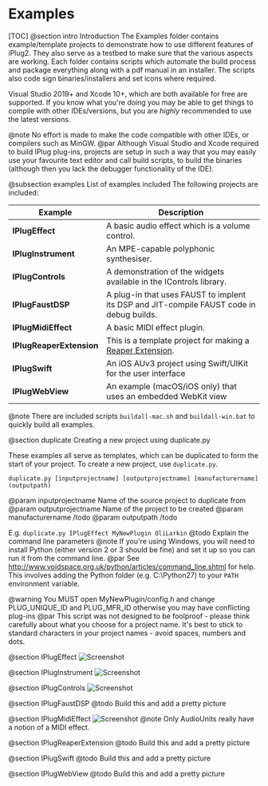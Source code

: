 # Examples
[TOC]
@section intro Introduction
The Examples folder contains example/template projects to demonstrate how to use different features of iPlug2. They also serve as a testbed to make sure that the various aspects are working. Each folder contains scripts which automate the build process and package everything along with a pdf manual in an installer. The scripts also code sign binaries/installers and set icons where required.

Visual Studio 2019+ and Xcode 10+, which are both available for free are supported. If you know what you're doing you may be able to get things to compile with other IDEs/versions, but you are *highly* recommended to use the latest versions.

@note No effort is made to make the code compatible with other IDEs, or compilers such as MinGW.
@par
Although Visual Studio and Xcode required to build IPlug plug-ins, projects are setup in such a way that you may easily use your favourite text editor and call build scripts, to build the binaries (although then you lack the debugger functionality of the IDE).

@subsection examples List of examples included
The following projects are included:

Example                  | Description
-------------------------|----------------------------------------
**IPlugEffect**          | A basic audio effect which is a volume control.
**IPlugInstrument**      | An MPE-capable polyphonic synthesiser.
**IPlugControls**        | A demonstration of the widgets available in the IControls library.
**IPlugFaustDSP**        | A plug-in that uses FAUST to implent its DSP and JIT-compile FAUST code in debug builds.
**IPlugMidiEffect**      | A basic MIDI effect plugin.
**IPlugReaperExtension** | This is a template project for making a [Reaper Extension](http://reaper.fm/sdk/plugin/plugin.php). 
**IPlugSwift**           | An iOS AUv3 project using Swift/UIKit for the user interface 
**IPlugWebView**         | An example (macOS/iOS only) that uses an embedded WebKit view

@note There are included scripts `buildall-mac.sh` and `buildall-win.bat` to quickly build all examples.

@section duplicate Creating a new project using duplicate.py

These examples all serve as templates, which can be duplicated to form the start of your project. To create a new project, use `duplicate.py`.

    duplicate.py [inputprojectname] [outputprojectname] [manufacturername] (outputpath)

@param inputprojectname Name of the source project to duplicate from
@param outputprojectname Name of the project to be created
@param manufacturername /todo
@param outputpath /todo

E.g. `duplicate.py IPlugEffect MyNewPlugin OliLarkin`
@todo Explain the command line parameters
@note If you're using Windows, you will need to install Python (either version 2 or 3 should be fine) and set it up so you can run it from the command line.
@par
See http://www.voidspace.org.uk/python/articles/command_line.shtml for help. This involves adding the Python folder (e.g. C:\Python27\) to your `PATH` environment variable.

@warning You MUST open MyNewPlugin/config.h and change PLUG_UNIQUE_ID and PLUG_MFR_ID otherwise you may have conflicting plug-ins
@par
This script was not designed to be foolproof - please think carefully about what you choose for a project name.
It's best to stick to standard characters in your project names - avoid spaces, numbers and dots.

@section IPlugEffect
![Screenshot](../img/example_iplugeffect.png)

@section IPlugInstrument
![Screenshot](../img/example_ipluginstrument.png)

@section IPlugControls
![Screenshot](../img/example_iplugcontrols.png)

@section IPlugFaustDSP
@todo Build this and add a pretty picture

@section IPlugMidiEffect
![Screenshot](../img/example_iplugmidieffect.png)
@note Only AudioUnits really have a notion of a MIDI effect.

@section IPlugReaperExtension
@todo Build this and add a pretty picture

@section IPlugSwift
@todo Build this and add a pretty picture

@section IPlugWebView
@todo Build this and add a pretty picture